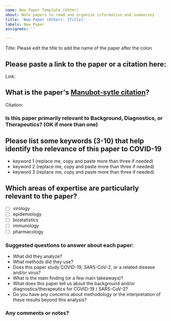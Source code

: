 ```yaml
---
name: New Paper Template (Other)
about: Note papers to read and organize information and summaries
title: 'New Paper (Other): [Title]'
labels: New Paper
assignees: ''

---
```


<!--Hi there! Please use the template below as a guide for what information about this paper to include. It's ok to leave fields blank so that other contributors can fill them in later, or to add fields that you think are important.-->

Title: Please edit the title to add the name of the paper after the colon

## Please paste a link to the paper or a citation here:

Link:

## What is the paper's [Manubot-sytle citation](https://github.com/greenelab/covid19-review/blob/master/USAGE.md#citations)?
<!--Leave the citation blank if you are unsure.-->

Citation:

### Is this paper primarily relevant to Background, Diagnostics, or Therapeutics? (OK if more than one)

## Please list some keywords (3-10) that help identify the relevance of this paper to COVID-19

* keyword 1 (replace me, copy and paste more than three if needed)
* keyword 2 (replace me, copy and paste more than three if needed)
* keyword 3 (replace me, copy and paste more than three if needed)

## Which areas of expertise are particularly relevant to the paper?
<!--Switch to "Preview" mode to click the box(es), or else replace the empty brackets below with [x].-->

- [ ] virology
- [ ] epidemiology
- [ ] biostatistics
- [ ] immunology
- [ ] pharmacology

### Suggested questions to answer about each paper:
- What did they analyze?
- What methods did they use?
- Does this paper study COVID-19, SARS-CoV-2, or a related disease and/or virus?
- What is the main finding (or a few main takeaways)?
- What does this paper tell us about the background and/or diagnostics/therapeutics for COVID-19 / SARS-CoV-2?
- Do you have any concerns about methodology or the interpretation of these results beyond this analysis?

### Any comments or notes?
